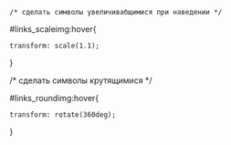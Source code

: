     /* сделать символы увеличивабщимися при наведении */

  #links_scaleimg:hover{

    transform: scale(1.1);

  }


  /* сделать символы крутящимися */

  #links_roundimg:hover{

    transform: rotate(360deg);

  }
